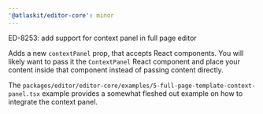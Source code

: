```yaml
---
'@atlaskit/editor-core': minor
---
```


ED-8253: add support for context panel in full page editor

Adds a new `contextPanel` prop, that accepts React components. You will likely want to pass it the `ContextPanel` React component and place your content inside that component instead of passing content directly.

The `packages/editor/editor-core/examples/5-full-page-template-context-panel.tsx` example provides a somewhat fleshed out example on how to integrate the context panel.
